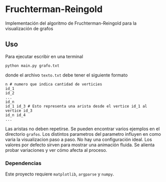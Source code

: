 # Fruchterman-Reingold
Implementación del algoritmo de Fruchterman-Reingold para la visualización de grafos

## Uso
Para ejecutar escribir en una terminal
```code
python main.py grafo.txt
```
donde el archivo `texto.txt` debe tener el siguiente formato
```code
n # numero que indica cantidad de verticies
id_1
id_2
...
id_n
id_1 id_3 # Esto representa una arista desde el vertice id_1 al vertice id_3
id_n id_4
...
```
Las aristas no deben repetirse. Se pueden encontrar varios ejemplos en el directorio `grafos`.
Los distintos parametros del parametro influyen en como varia la visualizacion paso a paso. No hay una configuración ideal.
Los valores por defecto sirven para mostrar una animación fluida. Se alienta probar variaciones y ver cómo afecta al proceso.
### Dependencias
Este proyecto requiere `matplotlib`, `argparse` y `numpy`.